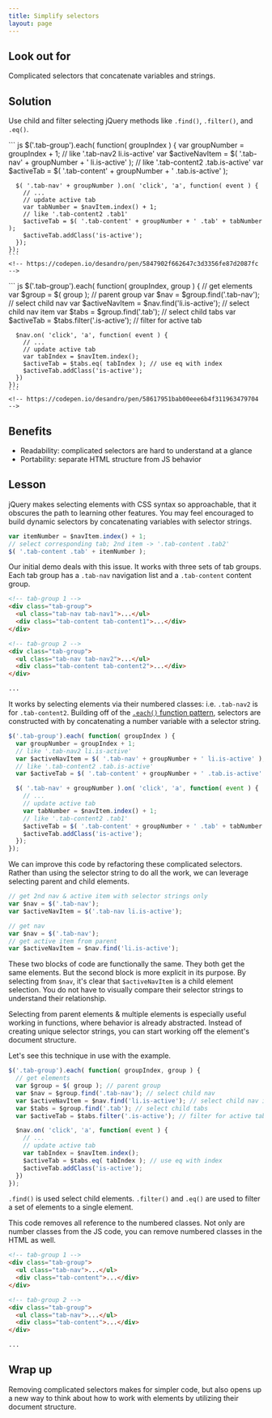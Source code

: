 ```yaml
---
title: Simplify selectors
layout: page
---
```


<div class="duo">
  <div class="duo__cell">
    <h2>Look out for</h2>
    <p>Complicated selectors that concatenate variables and strings.</p>
  </div>
  <div class="duo__cell">
    <h2>Solution</h2>
    <p>Use child and filter selecting jQuery methods like <code>.find()</code>, <code>.filter()</code>, and <code>.eq()</code>.</p>
  </div>
</div>

<div class="duo code-compare">
  <div class="duo__cell code-compare__nay">
    ``` js
    $('.tab-group').each( function( groupIndex ) {
      var groupNumber = groupIndex + 1;
      // like '.tab-nav2 li.is-active'
      var $activeNavItem = $( '.tab-nav' + groupNumber + ' li.is-active' );
      // like '.tab-content2 .tab.is-active'
      var $activeTab = $( '.tab-content' + groupNumber + ' .tab.is-active' );

      $( '.tab-nav' + groupNumber ).on( 'click', 'a', function( event ) {
        // ...
        // update active tab
        var tabNumber = $navItem.index() + 1;
        // like '.tab-content2 .tab1'
        $activeTab = $( '.tab-content' + groupNumber + ' .tab' + tabNumber );
        $activeTab.addClass('is-active');
      });
    });
    ```
    <!-- https://codepen.io/desandro/pen/5847902f662647c3d3356fe87d2087fc -->
  </div>
  <div class="duo__cell code-compare__yay">
    ``` js
    $('.tab-group').each( function( groupIndex, group ) {
      // get elements
      var $group = $( group ); // parent group
      var $nav = $group.find('.tab-nav'); // select child nav
      var $activeNavItem = $nav.find('li.is-active'); // select child nav item
      var $tabs = $group.find('.tab'); // select child tabs
      var $activeTab = $tabs.filter('.is-active'); // filter for active tab

      $nav.on( 'click', 'a', function( event ) {
        // ...
        // update active tab
        var tabIndex = $navItem.index();
        $activeTab = $tabs.eq( tabIndex ); // use eq with index
        $activeTab.addClass('is-active');
      })
    });
    ```
    <!-- https://codepen.io/desandro/pen/58617951bab00eee6b4f311963479704 -->
  </div>
</div>

<!-- html-in-md <div class="lesson-content"> -->

## Benefits

+ Readability: complicated selectors are hard to understand at a glance
+ Portability: separate HTML structure from JS behavior

## Lesson

jQuery makes selecting elements with CSS syntax so approachable, that it obscures the path to learning other features. You may feel encouraged to build dynamic selectors by concatenating variables with selector strings.

``` js
var itemNumber = $navItem.index() + 1;
// select corresponding tab; 2nd item -> '.tab-content .tab2'
$( '.tab-content .tab' + itemNumber );
```

Our initial demo deals with this issue.  It works with three sets of tab groups. Each tab group has a `.tab-nav` navigation list and a `.tab-content` content group.

``` html
<!-- tab-group 1 -->
<div class="tab-group">
  <ul class="tab-nav tab-nav1">...</ul>
  <div class="tab-content tab-content1">...</div>
</div>

<!-- tab-group 2 -->
<div class="tab-group">
  <ul class="tab-nav tab-nav2">...</ul>
  <div class="tab-content tab-content2">...</div>
</div>

...
```

It works by selecting elements via their numbered classes: i.e. `.tab-nav2` is for `.tab-content2`. Building off of the [`.each()` function pattern](un-repeat-with-functions), selectors are constructed with by concatenating a number variable with a selector string.

``` js
$('.tab-group').each( function( groupIndex ) {
  var groupNumber = groupIndex + 1;
  // like '.tab-nav2 li.is-active'
  var $activeNavItem = $( '.tab-nav' + groupNumber + ' li.is-active' );
  // like '.tab-content2 .tab.is-active'
  var $activeTab = $( '.tab-content' + groupNumber + ' .tab.is-active' );

  $( '.tab-nav' + groupNumber ).on( 'click', 'a', function( event ) {
    // ...
    // update active tab
    var tabNumber = $navItem.index() + 1;
    // like '.tab-content2 .tab1'
    $activeTab = $( '.tab-content' + groupNumber + ' .tab' + tabNumber );
    $activeTab.addClass('is-active');
  });
});
```

We can improve this code by refactoring these complicated selectors. Rather than using the selector string to do all the work, we can leverage selecting parent and child elements.

``` js
// get 2nd nav & active item with selector strings only
var $nav = $('.tab-nav');
var $activeNavItem = $('.tab-nav li.is-active');
```

``` js
// get nav
var $nav = $('.tab-nav');
// get active item from parent
var $activeNavItem = $nav.find('li.is-active');
```

These two blocks of code are functionally the same. They both get the same elements. But the second block is more explicit in its purpose. By selecting from `$nav`, it's clear that `$activeNavItem` is a child element selection. You do not have to visually compare their selector strings to understand their relationship.

Selecting from parent elements & multiple elements is especially useful working in functions, where behavior is already abstracted. Instead of creating unique selector strings, you can start working off the element's document structure.

Let's see this technique in use with the example.

``` js
$('.tab-group').each( function( groupIndex, group ) {
  // get elements
  var $group = $( group ); // parent group
  var $nav = $group.find('.tab-nav'); // select child nav
  var $activeNavItem = $nav.find('li.is-active'); // select child nav item
  var $tabs = $group.find('.tab'); // select child tabs
  var $activeTab = $tabs.filter('.is-active'); // filter for active tab

  $nav.on( 'click', 'a', function( event ) {
    // ...
    // update active tab
    var tabIndex = $navItem.index();
    $activeTab = $tabs.eq( tabIndex ); // use eq with index
    $activeTab.addClass('is-active');
  })
});
```

`.find()` is used select child elements. `.filter()` and `.eq()` are used to filter a set of elements to a single element.

This code removes all reference to the numbered classes. Not only are number classes from the JS code, you can remove numbered classes in the HTML as well.

``` html
<!-- tab-group 1 -->
<div class="tab-group">
  <ul class="tab-nav">...</ul>
  <div class="tab-content">...</div>
</div>

<!-- tab-group 2 -->
<div class="tab-group">
  <ul class="tab-nav">...</ul>
  <div class="tab-content">...</div>
</div>

...
```

## Wrap up

Removing complicated selectors makes for simpler code, but also opens up a new way to think about how to work with elements by utilizing their document structure.

<!-- </div> -->

